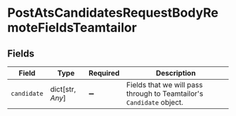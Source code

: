 # PostAtsCandidatesRequestBodyRemoteFieldsTeamtailor


## Fields

| Field                                                                | Type                                                                 | Required                                                             | Description                                                          |
| -------------------------------------------------------------------- | -------------------------------------------------------------------- | -------------------------------------------------------------------- | -------------------------------------------------------------------- |
| `candidate`                                                          | dict[str, *Any*]                                                     | :heavy_minus_sign:                                                   | Fields that we will pass through to Teamtailor's `Candidate` object. |